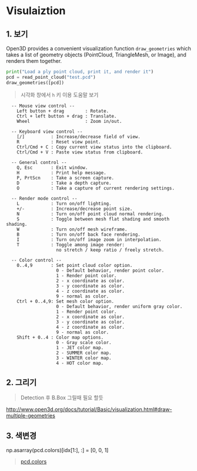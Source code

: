 # Visulaiztion 

## 1. 보기 


Open3D provides a convenient visualization function `draw_geometries` which takes a list of geometry objects (PointCloud, TriangleMesh, or Image), and renders them together. 

```python
print("Load a ply point cloud, print it, and render it")
pcd = read_point_cloud("test.pcd")
draw_geometries([pcd])
```

> 시각화 창에서 `h` 키 이용 도움말 보기 

```
  -- Mouse view control --
    Left button + drag        : Rotate.
    Ctrl + left button + drag : Translate.
    Wheel                     : Zoom in/out.

  -- Keyboard view control --
    [/]          : Increase/decrease field of view.
    R            : Reset view point.
    Ctrl/Cmd + C : Copy current view status into the clipboard.
    Ctrl/Cmd + V : Paste view status from clipboard.

  -- General control --
    Q, Esc       : Exit window.
    H            : Print help message.
    P, PrtScn    : Take a screen capture.
    D            : Take a depth capture.
    O            : Take a capture of current rendering settings.

  -- Render mode control --
    L            : Turn on/off lighting.
    +/-          : Increase/decrease point size.
    N            : Turn on/off point cloud normal rendering.
    S            : Toggle between mesh flat shading and smooth shading.
    W            : Turn on/off mesh wireframe.
    B            : Turn on/off back face rendering.
    I            : Turn on/off image zoom in interpolation.
    T            : Toggle among image render:
                   no stretch / keep ratio / freely stretch.

  -- Color control --
    0..4,9       : Set point cloud color option.
                   0 - Default behavior, render point color.
                   1 - Render point color.
                   2 - x coordinate as color.
                   3 - y coordinate as color.
                   4 - z coordinate as color.
                   9 - normal as color.
    Ctrl + 0..4,9: Set mesh color option.
                   0 - Default behavior, render uniform gray color.
                   1 - Render point color.
                   2 - x coordinate as color.
                   3 - y coordinate as color.
                   4 - z coordinate as color.
                   9 - normal as color.
    Shift + 0..4 : Color map options.
                   0 - Gray scale color.
                   1 - JET color map.
                   2 - SUMMER color map.
                   3 - WINTER color map.
                   4 - HOT color map.
```




## 2. 그리기 

> Detection 후 B.Box 그릴때 필요 할듯 
 
http://www.open3d.org/docs/tutorial/Basic/visualization.html#draw-multiple-geometries


## 3. 색변경 


np.asarray(pcd.colors)[idx[1:], :] = [0, 0, 1]

> [pcd.colors](http://www.open3d.org/docs/tutorial/Basic/kdtree.html#using-search-radius-vector-3d)